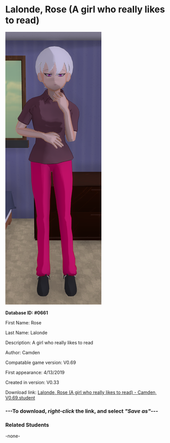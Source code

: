 # Lalonde, Rose (A girl who really likes to read)

<img src="../../Files/Images/Lalonde, Rose (A girl who really likes to read).png" title="Lalonde, Rose (A girl who really likes to read) - Camden, V0.69">

**Database ID: #0661**

First Name: Rose

Last Name: Lalonde

Description: A girl who really likes to read

Author: Camden

Compatable game version: V0.69

First appearance: 4/13/2019

Created in version: V0.33

Download link: <a href="https://raw.githubusercontent.com/Arbiter1223/Daigaku-Gurashi-Custom-Students/master/Files/Student%20Files/Lalonde%2C%20Rose%20(A%20girl%20who%20really%20likes%20to%20read)%20-%20Camden%2C%20V0.69.student">Lalonde, Rose (A girl who really likes to read) - Camden, V0.69.student</a>

### ---**To download, _right-click_ the link, and select _"Save as"_**---

### Related Students

-none-

